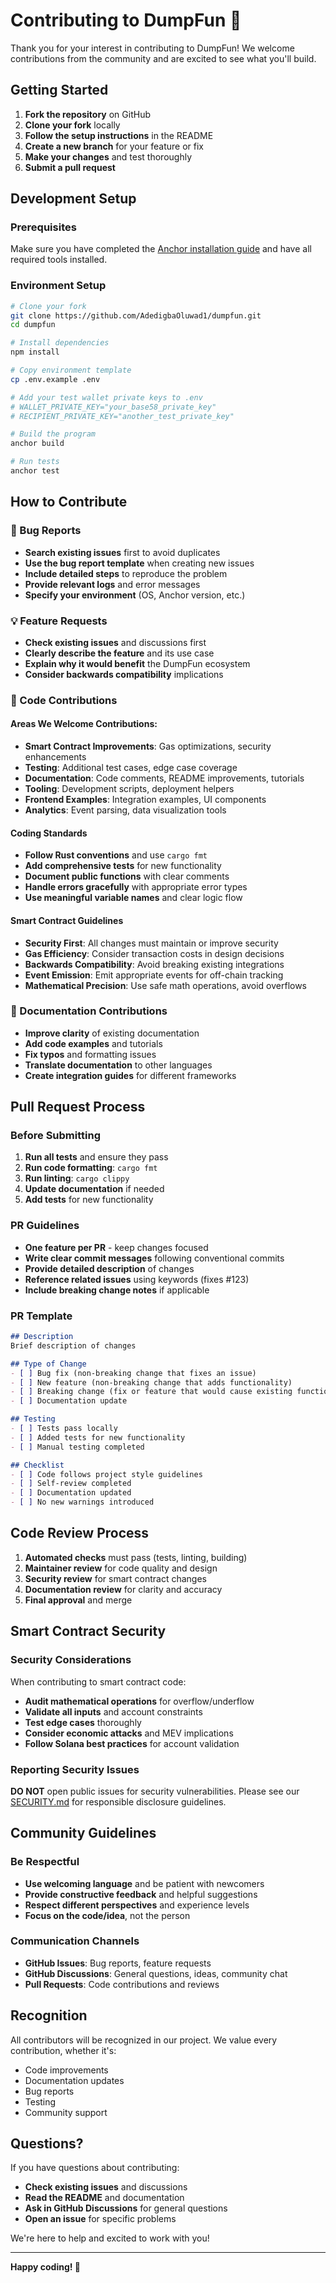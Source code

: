 # Contributing to DumpFun 🤝

Thank you for your interest in contributing to DumpFun! We welcome contributions from the community and are excited to see what you'll build.

## Getting Started

1. **Fork the repository** on GitHub
2. **Clone your fork** locally
3. **Follow the setup instructions** in the README
4. **Create a new branch** for your feature or fix
5. **Make your changes** and test thoroughly
6. **Submit a pull request**

## Development Setup

### Prerequisites
Make sure you have completed the [Anchor installation guide](https://www.anchor-lang.com/docs/installation) and have all required tools installed.

### Environment Setup
```bash
# Clone your fork
git clone https://github.com/AdedigbaOluwad1/dumpfun.git
cd dumpfun

# Install dependencies
npm install

# Copy environment template
cp .env.example .env

# Add your test wallet private keys to .env
# WALLET_PRIVATE_KEY="your_base58_private_key"
# RECIPIENT_PRIVATE_KEY="another_test_private_key"

# Build the program
anchor build

# Run tests
anchor test
```

## How to Contribute

### 🐛 Bug Reports
- **Search existing issues** first to avoid duplicates
- **Use the bug report template** when creating new issues
- **Include detailed steps** to reproduce the problem
- **Provide relevant logs** and error messages
- **Specify your environment** (OS, Anchor version, etc.)

### 💡 Feature Requests
- **Check existing issues** and discussions first
- **Clearly describe the feature** and its use case
- **Explain why it would benefit** the DumpFun ecosystem
- **Consider backwards compatibility** implications

### 🔧 Code Contributions

#### Areas We Welcome Contributions:
- **Smart Contract Improvements**: Gas optimizations, security enhancements
- **Testing**: Additional test cases, edge case coverage
- **Documentation**: Code comments, README improvements, tutorials
- **Tooling**: Development scripts, deployment helpers
- **Frontend Examples**: Integration examples, UI components
- **Analytics**: Event parsing, data visualization tools

#### Coding Standards
- **Follow Rust conventions** and use `cargo fmt`
- **Add comprehensive tests** for new functionality
- **Document public functions** with clear comments
- **Handle errors gracefully** with appropriate error types
- **Use meaningful variable names** and clear logic flow

#### Smart Contract Guidelines
- **Security First**: All changes must maintain or improve security
- **Gas Efficiency**: Consider transaction costs in design decisions
- **Backwards Compatibility**: Avoid breaking existing integrations
- **Event Emission**: Emit appropriate events for off-chain tracking
- **Mathematical Precision**: Use safe math operations, avoid overflows

### 📝 Documentation Contributions
- **Improve clarity** of existing documentation
- **Add code examples** and tutorials
- **Fix typos** and formatting issues
- **Translate documentation** to other languages
- **Create integration guides** for different frameworks

## Pull Request Process

### Before Submitting
1. **Run all tests** and ensure they pass
2. **Run code formatting**: `cargo fmt`
3. **Run linting**: `cargo clippy`
4. **Update documentation** if needed
5. **Add tests** for new functionality

### PR Guidelines
- **One feature per PR** - keep changes focused
- **Write clear commit messages** following conventional commits
- **Provide detailed description** of changes
- **Reference related issues** using keywords (fixes #123)
- **Include breaking change notes** if applicable

### PR Template
```markdown
## Description
Brief description of changes

## Type of Change
- [ ] Bug fix (non-breaking change that fixes an issue)
- [ ] New feature (non-breaking change that adds functionality)
- [ ] Breaking change (fix or feature that would cause existing functionality to not work as expected)
- [ ] Documentation update

## Testing
- [ ] Tests pass locally
- [ ] Added tests for new functionality
- [ ] Manual testing completed

## Checklist
- [ ] Code follows project style guidelines
- [ ] Self-review completed
- [ ] Documentation updated
- [ ] No new warnings introduced
```

## Code Review Process

1. **Automated checks** must pass (tests, linting, building)
2. **Maintainer review** for code quality and design
3. **Security review** for smart contract changes
4. **Documentation review** for clarity and accuracy
5. **Final approval** and merge

## Smart Contract Security

### Security Considerations
When contributing to smart contract code:
- **Audit mathematical operations** for overflow/underflow
- **Validate all inputs** and account constraints
- **Test edge cases** thoroughly
- **Consider economic attacks** and MEV implications
- **Follow Solana best practices** for account validation

### Reporting Security Issues
**DO NOT** open public issues for security vulnerabilities. Please see our [SECURITY.md](SECURITY.md) for responsible disclosure guidelines.

## Community Guidelines

### Be Respectful
- **Use welcoming language** and be patient with newcomers
- **Provide constructive feedback** and helpful suggestions
- **Respect different perspectives** and experience levels
- **Focus on the code/idea**, not the person

### Communication Channels
- **GitHub Issues**: Bug reports, feature requests
- **GitHub Discussions**: General questions, ideas, community chat
- **Pull Requests**: Code contributions and reviews

## Recognition

All contributors will be recognized in our project. We value every contribution, whether it's:
- Code improvements
- Documentation updates  
- Bug reports
- Testing
- Community support

## Questions?

If you have questions about contributing:
- **Check existing issues** and discussions
- **Read the README** and documentation
- **Ask in GitHub Discussions** for general questions
- **Open an issue** for specific problems

We're here to help and excited to work with you!

---

**Happy coding! 🚀**